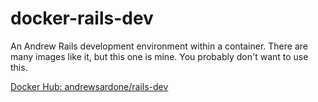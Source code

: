 # docker-rails-dev

An Andrew Rails development environment within a container. There are many
images like it, but this one is mine. You probably don't want to use this.

[Docker Hub: andrewsardone/rails-dev](https://hub.docker.com/r/andrewsardone/rails-dev/)

